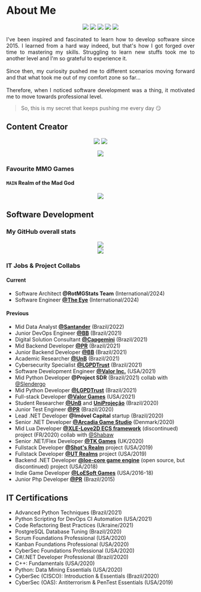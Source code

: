 # About Me
<p align="center">
  <a target="_blank" rel="noopener noreferrer" href="https://wakatime.com/@Devwarlt"><img src="https://wakatime.com/badge/user/75f77def-bd0d-4537-b89f-187b09ed2642.svg?style=for-the-badge"/></a>
  <a target="_blank" rel="noopener noreferrer" href="https://github.com/Devwarlt?tab=followers"><img src="https://img.shields.io/github/followers/Devwarlt?logo=github&style=for-the-badge"/></a>
  <a target="_blank" rel="noopener noreferrer" href="https://www.linkedin.com/in/nadiodib/"><img src="https://img.shields.io/badge/N%C3%A1dio%20Pontes-purple?logo=linkedin&style=for-the-badge"/></a>
  <a href="mailto:nadio.engsoft@gmail.com"><img src="https://img.shields.io/badge/Gmail-black?logo=gmail&style=for-the-badge"/></a>
  <a target="_blank" rel="noopener noreferrer" href="http://buscatextual.cnpq.br/buscatextual/visualizacv.do?id=K2437838Y7&tipo=completo&idiomaExibicao=1"><img src="https://img.shields.io/badge/Academic%20Resume-black?logo=read-the-docs&style=for-the-badge"/></a>
</p>
<p align="justify">
  I've been inspired and fascinated to learn how to develop software since 2015. I learned from a hard way indeed, but that's how I got forged over time to mastering my skills. Struggling to learn new stuffs took me to another level and I'm so grateful to experience it.
  <br/><br/>
  Since then, my curiosity pushed me to different scenarios moving forward and that what took me out of my comfort zone so far...
  <br/><br/>
  Therefore, when I noticed software development was a thing, it motivated me to move towards professional level.
</p>

> So, this is my secret that keeps pushing me every day :smirk:

## Content Creator
<p align="center">
  <a target="_blank" rel="noopener noreferrer" href="https://www.twitch.tv/official_durin/about"><img src="https://img.shields.io/badge/official_durin-pink?logo=twitch&style=for-the-badge"/></a>
  <a target="_blank" rel="noopener noreferrer" href="https://www.youtube.com/@official_durin"><img src="https://img.shields.io/badge/official_durin-red?logo=youtube&style=for-the-badge"/></a>
</p>
<p align="center">
  <a href="https://github.com/Devwarlt"><img src="https://github.com/user-attachments/assets/364598f5-0386-4e59-af75-ab3d97eff258"/></a>
</p>

### Favourite MMO Games
#### `MAIN` **Realm of the Mad God**
<p align="center">
  <a target="_blank" rel="noopener noreferrer" href="https://www.realmeye.com/player/Durin"><img src="https://www.realmeye.com/signature-of/Durin"/></a>
</p>

## Software Development
### My GitHub overall stats
<p align="center">
  <a href="https://github.com/Devwarlt"><img src="https://github-readme-stats.vercel.app/api?username=devwarlt&show_icons=true&theme=dark&show_icons=true&count_private=true&include_all_commits=true&show=reviews,discussions_started,discussions_answered,prs_merged,prs_merged_percentage"/></a><br/>
  <a href="https://github.com/Devwarlt"><img src="https://github-readme-stats.vercel.app/api/top-langs/?username=devwarlt&layout=compact&langs_count=10&theme=dark&custom_title=Most+Used+Languages"/></a>
  <!--<a href="https://github.com/Devwarlt"><img src="https://github-readme-stats.vercel.app/api/wakatime?username=Devwarlt"/></a>-->
</p>

### IT Jobs & Project Collabs
#### Current
- Software Architect **@RotMGStats Team** (International/2024)
- Software Engineer [**@The Eye**](https://github.com/Devwarlt/the-eye-resources/tree/main?tab=readme-ov-file) (International/2024)
#### Previous
- Mid Data Analyst [**@Santander**](https://www.santander.com.br) (Brazil/2022)
- Junior DevOps Engineer [**@BB**](https://bb.com.br) (Brazil/2021)
- Digital Solution Consultant [**@Capgemini**](https://https://www.capgemini.com) (Brazil/2021)
- Mid Backend Developer [**@PR**](https://www.gov.br/planalto/pt-br) (Brazil/2021)
- Junior Backend Developer [**@BB**](https://bb.com.br) (Brazil/2021)
- Academic Researcher [**@UnB**](https://unb.br) (Brazil/2021)
- Cybersecurity Specialist [**@LGPDTrust**](https://lgpdtrust.com.br) (Brazil/2021)
- Software Development Engineer [**@Valor Inc.**](https://github.com/Valor-Inc) (USA/2021)
- Mid Python Developer **@Project SDR** (Brazil/2021) collab with [@Slendergo](https://github.com/Slendergo)
- Mid Python Developer [**@LGPDTrust**](https://lgpdtrust.com.br) (Brazil/2021)
- Full-stack Developer [**@Valor Games**](https://github.com/Valor-Games) (USA/2021)
- Student Researcher [**@UnB**](https://unb.br) and [**UniProjeção**](https://projecao.br) (Brazil/2020)
- Junior Test Engineer [**@PR**](https://www.gov.br/planalto/pt-br) (Brazil/2020)
- Lead .NET Developer **@Imóvel Capital** startup (Brazil/2020)
- Senior .NET Developer [**@Arcadia Game Studio**](https://www.youtube.com/channel/UCCzT6_EUKAAksAYjc142kLg) (Denmark/2020)
- Mid Lua Developer [**@XLE-Love2D ECS framework**](https://github.com/bawdeveloppement/love2d-ecs) (discontinued) project (FR/2020) collab with [@Shabaw](https://github.com/bawdeveloppement)
- Senior .NET/Flex Developer [**@TK Games**](https://github.com/TK-Games) (UK/2020)
- Fullstack Developer [**@Shot's Realm**](https://www.shotsrealm.com) project (USA/2019)
- Fullstack Developer [**@UT Realms**](https://utrealmsreborn.github.io) project (USA/2019)
- Backend .NET Developer [**@loe-core game engine**](https://github.com/Devwarlt/loe-core) (open source, but discontinued) project (USA/2018)
- Indie Game Developer [**@LoESoft Games**](https://github.com/LoESoft-Games) (USA/2016-18)
- Junior Php Developer [**@PR**](https://www.gov.br/planalto/pt-br) (Brazil/2015)
## IT Certifications
- Advanced Python Techniques (Brazil/2021)
- Python Scripting for DevOps CI Automation (USA/2021)
- Code Refactoring Best Practices (Ukraine/2021)
- PostgreSQL Database Tuning (Brazil/2020)
- Scrum Foundations Professional (USA/2020)
- Kanban Foundations Professional (USA/2020)
- CyberSec Foundations Professional (USA/2020)
- C#/.NET Developer Professional (Brazil/2020)
- C++: Fundamentals (USA/2020)
- Python: Data Mining Essentials (USA/2020)
- CyberSec (CISCO): Introduction & Essentials (Brazil/2020)
- CyberSec (OAS): Antiterrorism & PenTest Essentials (USA/2019)
